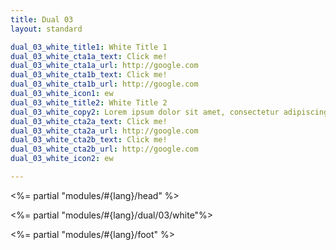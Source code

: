 ```yaml
---
title: Dual 03
layout: standard

dual_03_white_title1: White Title 1
dual_03_white_cta1a_text: Click me!
dual_03_white_cta1a_url: http://google.com
dual_03_white_cta1b_text: Click me!
dual_03_white_cta1b_url: http://google.com
dual_03_white_icon1: ew
dual_03_white_title2: White Title 2
dual_03_white_copy2: Lorem ipsum dolor sit amet, consectetur adipiscing elit, sed do eiusmod tempor incididunt ut labore et dolore magna aliqua. Ut enim ad minim veniam, quis nostrud exercitation ullamco laboris nisi ut aliquip ex ea commodo consequat.
dual_03_white_cta2a_text: Click me!
dual_03_white_cta2a_url: http://google.com
dual_03_white_cta2b_text: Click me!
dual_03_white_cta2b_url: http://google.com
dual_03_white_icon2: ew

---
```


<%= partial "modules/#{lang}/head" %>

<%= partial "modules/#{lang}/dual/03/white"%>

<%= partial "modules/#{lang}/foot" %>